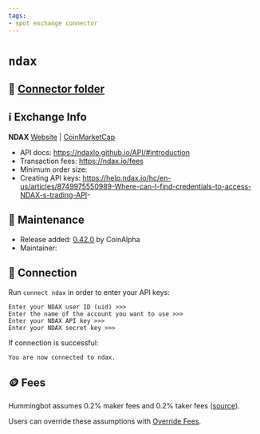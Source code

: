 ```yaml
---
tags:
- spot exchange connector
---
```


# `ndax`

## 📁 [Connector folder](https://github.com/hummingbot/hummingbot/tree/master/hummingbot/connector/exchange/ndax)

## ℹ️ Exchange Info

**NDAX**
[Website](https://ndax.io/) | [CoinMarketCap](https://coinmarketcap.com/exchanges/ndax/)

* API docs: <https://ndaxlo.github.io/API/#introduction>
* Transaction fees: <https://ndax.io/fees>
* Minimum order size:
* Creating API keys: <https://help.ndax.io/hc/en-us/articles/8749975550989-Where-can-I-find-credentials-to-access-NDAX-s-trading-API>-

## 👷 Maintenance

* Release added: [0.42.0](/release-notes/0.42.0/) by CoinAlpha
* Maintainer:

## 🔑 Connection

Run `connect ndax` in order to enter your API keys:

```
Enter your NDAX user ID (uid) >>>
Enter the name of the account you want to use >>>
Enter your NDAX API key >>>
Enter your NDAX secret key >>>
```

If connection is successful:

```
You are now connected to ndax.
```

## 🪙 Fees

Hummingbot assumes 0.2% maker fees and 0.2% taker fees ([source](https://github.com/hummingbot/hummingbot/blob/master/hummingbot/connector/exchange/ndax/ndax_utils.py#L14)).

Users can override these assumptions with [Override Fees](/global-configs/override-fees/).
